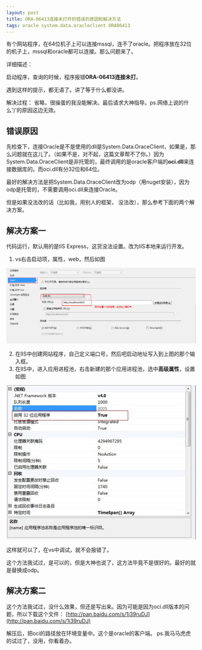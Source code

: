 ```yaml
---
layout: post
title: ORA-06413连接未打开的错误的原因和解决方法
tags: oracle system.data.oracleclient ORA06413
---
```


有个网站程序，在64位机子上可以连接mssql，连不了oracle。把程序放在32位的机子上，mssql和oracle都可以连接。那么问题来了。


详细描述：

启动程序，查询的时候，程序报错**ORA-06413连接未打**。 

遇到这样的提示，都无语了。讲了等于什么都没讲。

解决过程： 省略，很操蛋的我没能解决。最后请求大神指导。ps.网络上说的什么')'的原因这边无效。

## 错误原因

先检查下，连接Oracle是不是使用的dll是System.Data.OraceClient，如果是，那么问题就在这儿了。（如果不是，对不起，这篇文章帮不了你。）因为System.Data.OraceClient是非托管的，最终调用的是oracle客户端的**oci.dll**来连接数据库的。而oci.dll有分32位和64位。

最好的解决方法是把System.Data.OraceClient改为odp（用nuget安装），因为odp是托管的，不需要调用oci.dll来连接Oracle。

但是如果没法改的话（比如我，用别人的框架， 没法改），那么参考下面的两个解决方案。

## 解决方案一

代码运行，默认用的是IIS Express，这货没法设置。改为IIS本地来运行开发。

1. vs右击启动项，属性，web，然后如图

![](/images/Asp.net/1.png)

2. 在IIS中创建网站程序，自己定义端口号，然后吧启动地址写入到上图的那个输入框。  
3. 在IIS中，进入应用进程池，右击新建的那个应用进程池，选中**高级属性**，设置如图
  
![](/images/Asp.net/2.jpg)

这样就可以了，在vs中调试，就不会报错了。

这个方法我试过，是可以的，但是大神也说了，这方法毕竟不是很好的。最好的就是替换成odp。

## 解决方案二

这个方法我试过，没什么效果，但还是写出来。因为可能是因为oci.dll版本的问题，所以下载这个文件：
[http://pan.baidu.com/s/1i39ruDJ](http://pan.baidu.com/s/1i39ruDJ)

解压后，把oci的路径放在环境变量中。这个是oracle的客户端。 ps.我马马虎虎的试过了，没用，你看着办。


